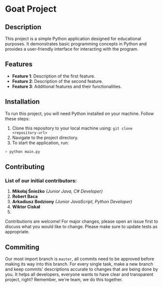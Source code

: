 # Goat Project

## Description
This project is a simple Python application designed for educational purposes. It demonstrates basic programming concepts in Python and provides a user-friendly interface for interacting with the program.

## Features
- **Feature 1**: Description of the first feature.
- **Feature 2**: Description of the second feature.
- **Feature 3**: Additional features and their functionalities.

## Installation
To run this project, you will need Python installed on your machine. Follow these steps:
1. Clone this repository to your local machine using:
`git clone <repository-url>`
2. Navigate to the project directory.
3. To start the application, run:
```bash
> python main.py
```
## Contributing
### List of our initial contributors:
1. **Mikołaj Śnieżko** _(Junior Java, C# Developer)_
2. **Robert Baca** 
3. **Arkadiusz Bodziony** _(Junior JavaScript, Python Developer)_
4. **Wiktor Ciskał**
5. 
Contributions are welcome! For major changes, please open an issue first to discuss what you would like to change.
Please make sure to update tests as appropriate.

## Commiting
Our most import branch is `master`, all commits need to be approved before making its way into this branch. For every single task, make a new branch and keep commits' descriptions accurate to changes that are being done by you.
It helps all developers, everyone wants to have clear and transparent project, right? Remember, we're team, we do this together.
